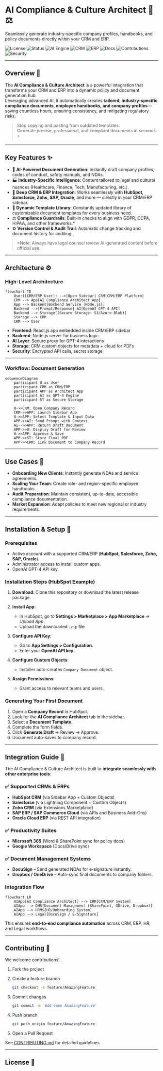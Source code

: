 # AI Compliance & Culture Architect 🤖⚖️
Seamlessly generate industry-specific company profiles, handbooks, and policy documents directly within your CRM and ERP.

![License](https://img.shields.io/badge/license-Proprietary-red.svg)
![Status](https://img.shields.io/badge/status-Active-brightgreen.svg)
![AI Engine](https://img.shields.io/badge/AI-GPT--4-blueviolet.svg)
![CRM](https://img.shields.io/badge/CRM-HubSpot%20|%20Salesforce%20|%20Zoho-blue.svg)
![ERP](https://img.shields.io/badge/ERP-SAP%20|%20Oracle-green.svg)
![Docs](https://img.shields.io/badge/docs-Available-informational.svg)
![Contributions](https://img.shields.io/badge/contributions-Welcome-yellow.svg)
![Security](https://img.shields.io/badge/security-Encrypted-important.svg)

---

## Overview 🌟
The **AI Compliance & Culture Architect** is a powerful integration that transforms your CRM and ERP into a dynamic policy and document generation hub.  
Leveraging advanced AI, it automatically creates **tailored, industry-specific compliance documents, employee handbooks, and company profiles**—saving countless hours, ensuring consistency, and mitigating regulatory risks.

> Stop copying and pasting from outdated templates.  
> Generate precise, professional, and compliant documents in seconds. ⚡

---

## Key Features ✨
- 🧠 **AI-Powered Document Generation**: Instantly draft company profiles, codes of conduct, safety manuals, and NDAs.  
- 🏭 **Industry-Specific Intelligence**: Content tailored to legal and cultural nuances (Healthcare, Finance, Tech, Manufacturing, etc.).  
- 🔗 **Deep CRM & ERP Integration**: Works seamlessly with **HubSpot, Salesforce, Zoho, SAP, Oracle**, and more — directly in your CRM/ERP sidebar.  
- 📑 **Dynamic Template Library**: Constantly updated library of customizable document templates for every business need.  
- ⚖️ **Compliance Guardrails**: Built-in checks to align with GDPR, CCPA, HIPAA, and other frameworks.*  
- ♻️ **Version Control & Audit Trail**: Automatic change tracking and document history for auditing.  

> *Note: Always have legal counsel review AI-generated content before official use.

---

## Architecture ⚙️

### High-Level Architecture
```mermaid
flowchart TD
    User([CRM/ERP User]) -->|Open Sidebar| CRM[CRM/ERP Platform]
    CRM --> App[AI Compliance Architect App]
    App --> Backend[Backend Service (Node.js)]
    Backend -->|Prompt/Response| AI[OpenAI GPT-4 API]
    Backend --> Storage[(Secure Storage: S3/Azure Blob)]
    Storage --> CRM
    CRM --> User
````

* **Frontend**: React.js app embedded inside CRM/ERP sidebar
* **Backend**: Node.js server for business logic
* **AI Layer**: Secure proxy for GPT-4 interactions
* **Storage**: CRM custom objects for metadata + cloud for PDFs
* **Security**: Encrypted API calls, secret storage

---

### Workflow: Document Generation

```mermaid
sequenceDiagram
    participant U as User
    participant CRM as CRM/ERP
    participant APP as Architect App
    participant AI as GPT-4 Engine
    participant ST as Secure Storage

    U->>CRM: Open Company Record
    CRM->>APP: Launch Sidebar App
    U->>APP: Select Template & Input Data
    APP->>AI: Send Prompt with Context
    AI-->>APP: Return Draft Document
    APP->>U: Display Draft for Review
    U->>APP: Approve & Save
    APP->>ST: Store Final PDF
    APP->>CRM: Link Document to Company Record
```

---

## Use Cases 🎯

* **Onboarding New Clients**: Instantly generate NDAs and service agreements.
* **Scaling Your Team**: Create role- and region-specific employee handbooks.
* **Audit Preparation**: Maintain consistent, up-to-date, accessible compliance documentation.
* **Market Expansion**: Adapt policies to meet new regional or industry requirements.

---

## Installation & Setup 🚀

### Prerequisites

* Active account with a supported CRM/ERP (**HubSpot, Salesforce, Zoho, SAP, Oracle**).
* Administrator access to install custom apps.
* OpenAI GPT-4 API key.

### Installation Steps (HubSpot Example)

1. **Download**: Clone this repository or download the latest release package.
2. **Install App**:

   * In HubSpot, go to **Settings > Marketplace > App Marketplace** → *Upload App*.
   * Upload the downloaded `.zip` file.
3. **Configure API Key**:

   * Go to **App Settings > Configuration**.
   * Enter your **OpenAI API key**.
4. **Configure Custom Objects**:

   * Installer auto-creates `Company Document` object.
5. **Assign Permissions**:

   * Grant access to relevant teams and users.

### Generating Your First Document

1. Open a **Company Record** in HubSpot.
2. Look for the **AI Compliance Architect** tab in the sidebar.
3. Select a **Document Template**.
4. Complete the form fields.
5. Click **Generate Draft** → Review → Approve.
6. Document auto-saves to company record.

---

## Integration Guide 🔗

The AI Compliance & Culture Architect is built to **integrate seamlessly with other enterprise tools**:

### ✅ Supported CRMs & ERPs

* **HubSpot CRM** (via Sidebar App + Custom Objects)
* **Salesforce** (via Lightning Component + Custom Objects)
* **Zoho CRM** (via Extensions Marketplace)
* **SAP ERP / SAP Commerce Cloud** (via APIs and Business Add-Ons)
* **Oracle Cloud ERP** (via REST API integration)

### ✅ Productivity Suites

* **Microsoft 365** (Word & SharePoint sync for policy docs)
* **Google Workspace** (Docs/Drive sync)

### ✅ Document Management Systems

* **DocuSign** – Send generated NDAs for e-signature instantly.
* **Dropbox / OneDrive** – Auto-sync final documents to company folders.

### Integration Flow

```mermaid
flowchart LR
    AIApp[AI Compliance Architect] --> CRM[CRM/ERP System]
    AIApp --> DMS[Document Management (SharePoint, GDrive, Dropbox)]
    AIApp --> HRMS[HR/Onboarding System]
    AIApp --> Legal[DocuSign / E-Signature]
```

This ensures **end-to-end compliance automation** across CRM, ERP, HR, and Legal workflows.

---

## Contributing 🤝

We welcome contributions!

1. Fork the project
2. Create a feature branch

   ```bash
   git checkout -b feature/AmazingFeature
   ```
3. Commit changes

   ```bash
   git commit -m 'Add some AmazingFeature'
   ```
4. Push branch

   ```bash
   git push origin feature/AmazingFeature
   ```
5. Open a Pull Request

See [CONTRIBUTING.md](CONTRIBUTING.md) for detailed guidelines.

---

## License 📄

